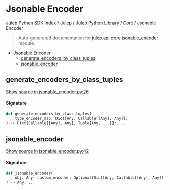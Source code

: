 # Jsonable Encoder

[Julep Python SDK Index](../../../README.md#julep-python-sdk-index) / [Julep](../../index.md#julep) / [Julep Python Library](../index.md#julep-python-library) / [Core](./index.md#core) / Jsonable Encoder

> Auto-generated documentation for [julep.api.core.jsonable_encoder](../../../../../../../julep/api/core/jsonable_encoder.py) module.

- [Jsonable Encoder](#jsonable-encoder)
  - [generate_encoders_by_class_tuples](#generate_encoders_by_class_tuples)
  - [jsonable_encoder](#jsonable_encoder)

## generate_encoders_by_class_tuples

[Show source in jsonable_encoder.py:26](../../../../../../../julep/api/core/jsonable_encoder.py#L26)

#### Signature

```python
def generate_encoders_by_class_tuples(
    type_encoder_map: Dict[Any, Callable[[Any], Any]],
) -> Dict[Callable[[Any], Any], Tuple[Any, ...]]: ...
```



## jsonable_encoder

[Show source in jsonable_encoder.py:42](../../../../../../../julep/api/core/jsonable_encoder.py#L42)

#### Signature

```python
def jsonable_encoder(
    obj: Any, custom_encoder: Optional[Dict[Any, Callable[[Any], Any]]] = None
) -> Any: ...
```